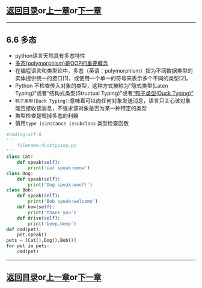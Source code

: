 ## [返回目录][catalogue]or[上一章][pre_chap]or[下一章][next_chap]
-----------------------------------------------------------------------------------

## 6.6 多态


+ python语言天然具有多态特性
+ [多态(polymorphism)是OOP的重要概念](https://www.wanweibaike.com/wiki-%E5%A4%9A%E6%80%81_(%E8%AE%A1%E7%AE%97%E6%9C%BA%E7%A7%91%E5%AD%A6))
+ 在编程语言和类型论中，多态（英语：polymorphism）指为不同数据类型的实体提供统一的接口[1]，或使用一个单一的符号来表示多个不同的类型[2]。
+ Python 不检查传入对象的类型，这种方式被称为“隐式类型(Laten Typing)”或者“结构式类型(Structual Typing)”或者[“鸭子类型(Duck Typing)”](https://www.wanweibaike.com/wiki-%E9%B8%AD%E5%AD%90%E7%B1%BB%E5%9E%8B)
+ `鸭子类型(Duck Typing)`:意味着可以向任何对象发送消息，语言只关心该对象能否接收该消息，不强求该对象是否为某一种特定的类型
+ 类型检查是毁掉多态的利器
+ 慎用`type isinstance issubclass` 类型检查函数

```python
#coding:utf-8
'''
    filename:ducktyping.py
'''
class Cat:
    def speak(self):
        print('cat speak:meow')
class Dog:
    def speak(self):
        print('Dog speak:woof!')
class Bob:
    def speak(self):
        print('Bob speak:welcome')
    def bow(self):
        print('thank you')
    def drive(self):
        print('beep,beep')
def cmd(pet):
    pet.speak()
pets = [Cat(),Dog(),Bob()]
for pet in pets:
    cmd(pet)
```





-----------------------------------------------------------------------------------
## [返回目录][catalogue]or[上一章][pre_chap]or[下一章][next_chap]
[pre_chap]: 2021-01-21-chap0.md
[next_chap]: 2021-01-21-chap2.md
[catalogue]: 2021-01-21-catalogue.md
